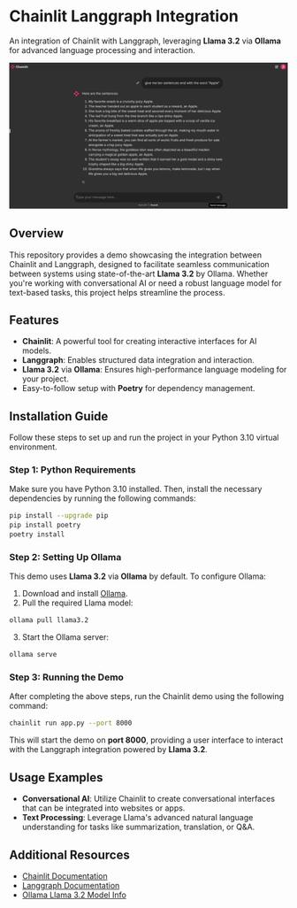 
# **Chainlit Langgraph Integration**  
An integration of Chainlit with Langgraph, leveraging **Llama 3.2** via **Ollama** for advanced language processing and interaction.

![Demo](./public/screenshot.png)

## **Overview**
This repository provides a demo showcasing the integration between Chainlit and Langgraph, designed to facilitate seamless communication between systems using state-of-the-art **Llama 3.2** by Ollama. Whether you're working with conversational AI or need a robust language model for text-based tasks, this project helps streamline the process.

## **Features**
- **Chainlit**: A powerful tool for creating interactive interfaces for AI models.
- **Langgraph**: Enables structured data integration and interaction.
- **Llama 3.2** via **Ollama**: Ensures high-performance language modeling for your project.
- Easy-to-follow setup with **Poetry** for dependency management.
  
## **Installation Guide**
Follow these steps to set up and run the project in your Python 3.10 virtual environment.

### **Step 1: Python Requirements**
Make sure you have Python 3.10 installed. Then, install the necessary dependencies by running the following commands:

```bash
pip install --upgrade pip
pip install poetry
poetry install
```

### **Step 2: Setting Up Ollama**
This demo uses **Llama 3.2** via **Ollama** by default. To configure Ollama:

1. Download and install [Ollama](https://ollama.com/download).
2. Pull the required Llama model:

```bash
ollama pull llama3.2
```

3. Start the Ollama server:

```bash
ollama serve
```

### **Step 3: Running the Demo**
After completing the above steps, run the Chainlit demo using the following command:

```bash
chainlit run app.py --port 8000
```

This will start the demo on **port 8000**, providing a user interface to interact with the Langgraph integration powered by **Llama 3.2**.

## **Usage Examples**
- **Conversational AI**: Utilize Chainlit to create conversational interfaces that can be integrated into websites or apps.
- **Text Processing**: Leverage Llama's advanced natural language understanding for tasks like summarization, translation, or Q&A.

## **Additional Resources**
- [Chainlit Documentation](https://docs.chainlit.io/get-started/overview)
- [Langgraph Documentation](https://langchain-ai.github.io/langgraph/)
- [Ollama Llama 3.2 Model Info](https://ollama.com/library/llama3.2)
